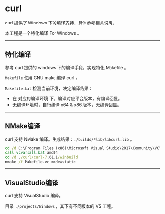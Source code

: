 ﻿# curl

curl 提供了 Windows 下的编译支持，具体参考相关说明。

本工程是一个特化编译 For Windows 。

---- ---- ---- ----

## 特化编译

参考 curl 提供的 windows 下的编译手段，实现特化 Makefile 。

`Makefile` 使用 GNU make 编译 curl 。

`Makefile.bat` 检测当前环境，决定编译结果：

  - 在 对应的编译环境 下，编译对应平台版本，有编译回显。
  - 无编译环境时，自行编译 x64 & x86 版本，无编译回显。

---- ---- ---- ----

## NMake编译

curl 支持 NMake 编译。生成结果：`./builds/*lib/libcurl.lib` 。

```cmd
cd /d C:\Program Files (x86)\Microsoft Visual Studio\2017\Community\VC\Auxiliary\Build
call vcvarsall.bat amd64
cd /d ./curl/curl-7.61.1/winbuild
nmake /f Makefile.vc mode=static
```

---- ---- ---- ----

## VisualStudio编译

curl 支持 VisualStudio 编译。

目录 `./projects/Windows` ，其下有不同版本的 VS 工程。
